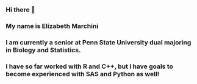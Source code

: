 ### Hi there 👋
### My name is Elizabeth Marchini
### I am currently a senior at Penn State University dual majoring in Biology and Statistics.
### I have so far worked with R and C++, but I have goals to become experienced with SAS and Python as well!



<!--
**emarchini25/emarchini25** is a ✨ _special_ ✨ repository because its `README.md` (this file) appears on your GitHub profile.

Here are some ideas to get you started:

- 🔭 I’m currently working on ...
- 🌱 I’m currently learning ...
- 👯 I’m looking to collaborate on ...
- 🤔 I’m looking for help with ...
- 💬 Ask me about ...
- 📫 How to reach me: ...
- 😄 Pronouns: ...
- ⚡ Fun fact: ...
-->
